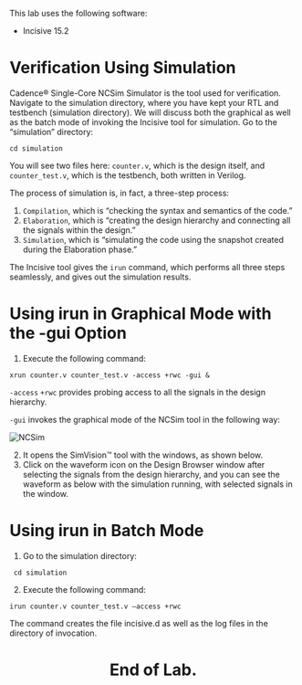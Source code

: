 This lab uses the following software:

- Incisive 15.2

# Verification Using Simulation
Cadence® Single-Core NCSim Simulator is the tool used for verification. Navigate to the simulation directory, where you have kept your RTL and testbench (simulation directory).
We will discuss both the graphical as well as the batch mode of invoking the Incisive tool for simulation.
Go to the “simulation” directory:
`````````````````````
cd simulation
`````````````````````
You will see two files here: `counter.v`, which is the design itself, and `counter_test.v`, which is the testbench, both written in Verilog.

The process of simulation is, in fact, a three-step process:

1. `Compilation`, which is “checking the syntax and semantics of the code.”
2. `Elaboration`, which is “creating the design hierarchy and connecting all the signals within the design.”
3. `Simulation`, which is “simulating the code using the snapshot created during the Elaboration phase.”

The Incisive tool gives the `irun` command, which performs all three steps seamlessly, and gives out the simulation results.

# Using irun in Graphical Mode with the -gui Option

1. Execute the following command:
````````````````````````````````````````
xrun counter.v counter_test.v -access +rwc -gui &
````````````````````````````````````````
`-access` `+rwc` provides probing access to all the signals in the design hierarchy.

`-gui` invokes the graphical mode of the NCSim tool in the following way:

![NCSim](https://user-images.githubusercontent.com/58098260/211216053-07f19835-a3b4-4967-a13e-c058fdd73f10.png)

2. It opens the SimVision™ tool with the windows, as shown below.
3. Click on the waveform icon on the Design Browser window after selecting the signals from the design hierarchy, and you can see the waveform as below with the simulation running, with selected signals in the window.

# Using irun in Batch Mode

1. Go to the simulation directory:
```````````
 cd simulation
```````````

2. Execute the following command:
```````````````````
irun counter.v counter_test.v –access +rwc
````````````````````
The command creates the file incisive.d as well as the log files in the directory of invocation.

# <div align="center"> End of Lab.</div> 
